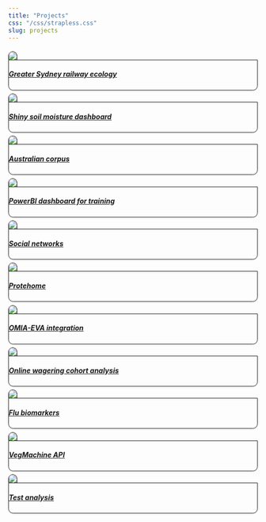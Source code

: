 ```yaml
---
title: "Projects"
css: "/css/strapless.css"
slug: projects
---
```

<div>
  <div class="row p-0 row-cols-1 row-cols-md-2 row-cols-lg-3" style="margin-left: -.2rem; margin-right: -.2rem; margin-top: 1rem; margin-bottom: 1rem; ">
    <div class="card bg-transparent m-0 border-0 collapse.show bs4cards-blahblahblah " style="padding: .2rem ; border-width: 0; border-radius: .6rem .6rem .6rem .6rem ;">
      <a href="https://daryavanichkina.com/project/railways" style="color: inherit;">
        <img src="https://daryavanichkina.com/images/221101_railways.png" class="card-img-top" style="border-style:solid; border-color:inherits; border-width:1px 1px 0 1px; border-radius: .6rem .6rem 0 0 ;"/>
      </a>
      <div class="card-body justify-content-end m-0 p-0" style="visibility: visible; background-color: inherits; border-style:solid; border-color:inherits; border-width:1px; border-radius: 0 0 .6rem .6rem ;">
        <a href="https://daryavanichkina.com/project/railways">
          <h5 class="card-title my-auto px-3 pt-3 pb-3">Greater Sydney railway ecology</h5>
        </a>
      </div>
    </div>
    <div class="card bg-transparent m-0 border-0 collapse.show bs4cards-blahblahblah " style="padding: .2rem ; border-width: 0; border-radius: .6rem .6rem .6rem .6rem ;">
      <a href="https://daryavanichkina.com/project/nowcasting" style="color: inherit;">
        <img src="https://daryavanichkina.com/images/2211_nowcasting_grid.png" class="card-img-top" style="border-style:solid; border-color:inherits; border-width:1px 1px 0 1px; border-radius: .6rem .6rem 0 0 ;"/>
      </a>
      <div class="card-body justify-content-end m-0 p-0" style="visibility: visible; background-color: inherits; border-style:solid; border-color:inherits; border-width:1px; border-radius: 0 0 .6rem .6rem ;">
        <a href="https://daryavanichkina.com/project/nowcasting">
          <h5 class="card-title my-auto px-3 pt-3 pb-3">Shiny soil moisture dashboard</h5>
        </a>
      </div>
    </div>
    <div class="card bg-transparent m-0 border-0 collapse.show bs4cards-blahblahblah " style="padding: .2rem ; border-width: 0; border-radius: .6rem .6rem .6rem .6rem ;">
      <a href="https://daryavanichkina.com/project/corpus" style="color: inherit;">
        <img src="https://daryavanichkina.com/images/2111_corpus.jpg" class="card-img-top" style="border-style:solid; border-color:inherits; border-width:1px 1px 0 1px; border-radius: .6rem .6rem 0 0 ;"/>
      </a>
      <div class="card-body justify-content-end m-0 p-0" style="visibility: visible; background-color: inherits; border-style:solid; border-color:inherits; border-width:1px; border-radius: 0 0 .6rem .6rem ;">
        <a href="https://daryavanichkina.com/project/corpus">
          <h5 class="card-title my-auto px-3 pt-3 pb-3">Australian corpus</h5>
        </a>
      </div>
    </div>
    <div class="card bg-transparent m-0 border-0 collapse.show bs4cards-blahblahblah " style="padding: .2rem ; border-width: 0; border-radius: .6rem .6rem .6rem .6rem ;">
      <a href="https://daryavanichkina.com/project/trainingdashboard" style="color: inherit;">
        <img src="https://daryavanichkina.com/images/2111_sihtraining.jpg" class="card-img-top" style="border-style:solid; border-color:inherits; border-width:1px 1px 0 1px; border-radius: .6rem .6rem 0 0 ;"/>
      </a>
      <div class="card-body justify-content-end m-0 p-0" style="visibility: visible; background-color: inherits; border-style:solid; border-color:inherits; border-width:1px; border-radius: 0 0 .6rem .6rem ;">
        <a href="https://daryavanichkina.com/project/trainingdashboard">
          <h5 class="card-title my-auto px-3 pt-3 pb-3">PowerBI dashboard for training</h5>
        </a>
      </div>
    </div>
    <div class="card bg-transparent m-0 border-0 collapse.show bs4cards-blahblahblah " style="padding: .2rem ; border-width: 0; border-radius: .6rem .6rem .6rem .6rem ;">
      <a href="https://daryavanichkina.com/project/socialnetworks" style="color: inherit;">
        <img src="https://daryavanichkina.com/images/2111_socialnetwork.jpg" class="card-img-top" style="border-style:solid; border-color:inherits; border-width:1px 1px 0 1px; border-radius: .6rem .6rem 0 0 ;"/>
      </a>
      <div class="card-body justify-content-end m-0 p-0" style="visibility: visible; background-color: inherits; border-style:solid; border-color:inherits; border-width:1px; border-radius: 0 0 .6rem .6rem ;">
        <a href="https://daryavanichkina.com/project/socialnetworks">
          <h5 class="card-title my-auto px-3 pt-3 pb-3">Social networks</h5>
        </a>
      </div>
    </div>
    <div class="card bg-transparent m-0 border-0 collapse.show bs4cards-blahblahblah " style="padding: .2rem ; border-width: 0; border-radius: .6rem .6rem .6rem .6rem ;">
      <a href="https://daryavanichkina.com/project/protehome" style="color: inherit;">
        <img src="https://daryavanichkina.com/images/2111_protehome.jpg" class="card-img-top" style="border-style:solid; border-color:inherits; border-width:1px 1px 0 1px; border-radius: .6rem .6rem 0 0 ;"/>
      </a>
      <div class="card-body justify-content-end m-0 p-0" style="visibility: visible; background-color: inherits; border-style:solid; border-color:inherits; border-width:1px; border-radius: 0 0 .6rem .6rem ;">
        <a href="https://daryavanichkina.com/project/protehome">
          <h5 class="card-title my-auto px-3 pt-3 pb-3">Protehome</h5>
        </a>
      </div>
    </div>
    <div class="card bg-transparent m-0 border-0 collapse.show bs4cards-blahblahblah " style="padding: .2rem ; border-width: 0; border-radius: .6rem .6rem .6rem .6rem ;">
      <a href="https://daryavanichkina.com/project/omia" style="color: inherit;">
        <img src="https://daryavanichkina.com/images/2111_omia.jpg" class="card-img-top" style="border-style:solid; border-color:inherits; border-width:1px 1px 0 1px; border-radius: .6rem .6rem 0 0 ;"/>
      </a>
      <div class="card-body justify-content-end m-0 p-0" style="visibility: visible; background-color: inherits; border-style:solid; border-color:inherits; border-width:1px; border-radius: 0 0 .6rem .6rem ;">
        <a href="https://daryavanichkina.com/project/omia">
          <h5 class="card-title my-auto px-3 pt-3 pb-3">OMIA-EVA integration</h5>
        </a>
      </div>
    </div>
    <div class="card bg-transparent m-0 border-0 collapse.show bs4cards-blahblahblah " style="padding: .2rem ; border-width: 0; border-radius: .6rem .6rem .6rem .6rem ;">
      <a href="https://daryavanichkina.com/project/gambling" style="color: inherit;">
        <img src="https://daryavanichkina.com/images/2111_gambling.jpg" class="card-img-top" style="border-style:solid; border-color:inherits; border-width:1px 1px 0 1px; border-radius: .6rem .6rem 0 0 ;"/>
      </a>
      <div class="card-body justify-content-end m-0 p-0" style="visibility: visible; background-color: inherits; border-style:solid; border-color:inherits; border-width:1px; border-radius: 0 0 .6rem .6rem ;">
        <a href="https://daryavanichkina.com/project/gambling">
          <h5 class="card-title my-auto px-3 pt-3 pb-3">Online wagering cohort analysis</h5>
        </a>
      </div>
    </div>
    <div class="card bg-transparent m-0 border-0 collapse.show bs4cards-blahblahblah " style="padding: .2rem ; border-width: 0; border-radius: .6rem .6rem .6rem .6rem ;">
      <a href="https://daryavanichkina.com/project/predictflu" style="color: inherit;">
        <img src="https://daryavanichkina.com/images/2111_flu.jpg" class="card-img-top" style="border-style:solid; border-color:inherits; border-width:1px 1px 0 1px; border-radius: .6rem .6rem 0 0 ;"/>
      </a>
      <div class="card-body justify-content-end m-0 p-0" style="visibility: visible; background-color: inherits; border-style:solid; border-color:inherits; border-width:1px; border-radius: 0 0 .6rem .6rem ;">
        <a href="https://daryavanichkina.com/project/predictflu">
          <h5 class="card-title my-auto px-3 pt-3 pb-3">Flu biomarkers</h5>
        </a>
      </div>
    </div>
    <div class="card bg-transparent m-0 border-0 collapse.show bs4cards-blahblahblah " style="padding: .2rem ; border-width: 0; border-radius: .6rem .6rem .6rem .6rem ;">
      <a href="https://daryavanichkina.com/project/vegmachine" style="color: inherit;">
        <img src="https://daryavanichkina.com/images/2111_vegmachine.jpg" class="card-img-top" style="border-style:solid; border-color:inherits; border-width:1px 1px 0 1px; border-radius: .6rem .6rem 0 0 ;"/>
      </a>
      <div class="card-body justify-content-end m-0 p-0" style="visibility: visible; background-color: inherits; border-style:solid; border-color:inherits; border-width:1px; border-radius: 0 0 .6rem .6rem ;">
        <a href="https://daryavanichkina.com/project/vegmachine">
          <h5 class="card-title my-auto px-3 pt-3 pb-3">VegMachine API</h5>
        </a>
      </div>
    </div>
    <div class="card bg-transparent m-0 border-0 collapse.show bs4cards-blahblahblah " style="padding: .2rem ; border-width: 0; border-radius: .6rem .6rem .6rem .6rem ;">
      <a href="https://daryavanichkina.com/project/testanalysis" style="color: inherit;">
        <img src="https://daryavanichkina.com/images/2111_testanalysis.jpg" class="card-img-top" style="border-style:solid; border-color:inherits; border-width:1px 1px 0 1px; border-radius: .6rem .6rem 0 0 ;"/>
      </a>
      <div class="card-body justify-content-end m-0 p-0" style="visibility: visible; background-color: inherits; border-style:solid; border-color:inherits; border-width:1px; border-radius: 0 0 .6rem .6rem ;">
        <a href="https://daryavanichkina.com/project/testanalysis">
          <h5 class="card-title my-auto px-3 pt-3 pb-3">Test analysis</h5>
        </a>
      </div>
    </div>
  </div>
</div>